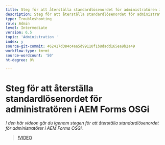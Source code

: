 ```yaml
---
title: Steg för att återställa standardlösenordet för administratören i AEM Forms OSGi
description: Steg för att återställa standardlösenordet för administratören i AEM Forms OSGi
type: Troubleshooting
role: Admin
level: Intermediate
version: 6.5
topic: 'Administration '
index: y
source-git-commit: 462417d384c4aa5d99110f1b8dadd165ea9b2a49
workflow-type: tm+mt
source-wordcount: '50'
ht-degree: 0%

---
```



# Steg för att återställa standardlösenordet för administratören i AEM Forms OSGi

*I den här videon går du igenom stegen för att återställa standardlösenordet för administratörer i AEM Forms OSGi.*

>[!VIDEO](https://video.tv.adobe.com/v/335542?quality=9&learn=on)
